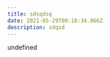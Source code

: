```yaml
---
title: sdsqdsq
date: 2021-05-29T00:18:34.066Z
description: sdqsd
---
```

<MdxTextImage image="undefined" author="dsfdsfsdf" title="undefined">  undefined </MdxTextImage>